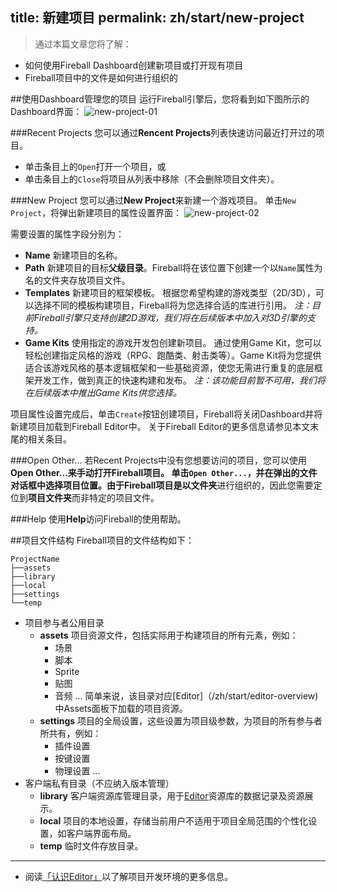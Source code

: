 title: 新建项目
permalink: zh/start/new-project
---

> 通过本篇文章您将了解：
- 如何使用Fireball Dashboard创建新项目或打开现有项目
- Fireball项目中的文件是如何进行组织的

##使用Dashboard管理您的项目
运行Fireball引擎后，您将看到如下图所示的Dashboard界面：
![new-project-01](https://cloud.githubusercontent.com/assets/2867434/6851104/f49912b0-d417-11e4-8338-9b72b18df4a7.png)

###Recent Projects
您可以通过**Rencent Projects**列表快速访问最近打开过的项目。
- 单击条目上的`Open`打开一个项目，或
- 单击条目上的`Close`将项目从列表中移除（不会删除项目文件夹）。

###New Project
您可以通过**New Project**来新建一个游戏项目。
单击`New Project`，将弹出新建项目的属性设置界面：
![new-project-02](https://cloud.githubusercontent.com/assets/2867434/6851105/f5123dd4-d417-11e4-9399-3ea81c0fd3b0.png)

需要设置的属性字段分别为：
- **Name**
  新建项目的名称。
- **Path**
  新建项目的目标**父级目录**。Fireball将在该位置下创建一个以`Name`属性为名的文件夹存放项目文件。
- **Templates**
  新建项目的框架模板。
  根据您希望构建的游戏类型（2D/3D），可以选择不同的模板构建项目，Fireball将为您选择合适的库进行引用。
  *注：目前Fireball引擎只支持创建2D游戏，我们将在后续版本中加入对3D引擎的支持。*
- **Game Kits**
  使用指定的游戏开发包创建新项目。
  通过使用Game Kit，您可以轻松创建指定风格的游戏（RPG、跑酷类、射击类等）。Game Kit将为您提供适合该游戏风格的基本逻辑框架和一些基础资源，使您无需进行重复的底层框架开发工作，做到真正的快速构建和发布。
  *注：该功能目前暂不可用，我们将在后续版本中推出Game Kits供您选择。*


项目属性设置完成后，单击`Create`按钮创建项目，Fireball将关闭Dashboard并将新建项目加载到Fireball Editor中。
关于Fireball Editor的更多信息请参见本文末尾的相关条目。

###Open Other...
若Recent Projects中没有您想要访问的项目，您可以使用**Open Other...**来手动打开Fireball项目。
单击`Open Other...`，并在弹出的文件对话框中选择项目位置。由于Fireball项目是以**文件夹**进行组织的，因此您需要定位到**项目文件夹**而非特定的项目文件。

###Help
使用**Help**访问Fireball的使用帮助。

##项目文件结构
Fireball项目的文件结构如下：
```
ProjectName
├──assets
├──library
├──local
├──settings
└──temp
```
- 项目参与者公用目录
  - **assets**
    项目资源文件，包括实际用于构建项目的所有元素，例如：
    - 场景
    - 脚本
    - Sprite
    - 贴图
    - 音频
    ...
    简单来说，该目录对应[Editor]（/zh/start/editor-overview)中Assets面板下加载的项目资源。
  - **settings**
    项目的全局设置，这些设置为项目级参数，为项目的所有参与者所共有，例如：
    - 插件设置
    - 按键设置
    - 物理设置
    ...
- 客户端私有目录（不应纳入版本管理）
  - **library**
    客户端资源库管理目录，用于[Editor](/zh/start/editor-overview)资源库的数据记录及资源展示。
  - **local**
    项目的本地设置，存储当前用户不适用于项目全局范围的个性化设置，如客户端界面布局。
  - **temp**
    临时文件存放目录。


---
- 阅读[「认识Editor」](/zh/start/editor-overview)以了解项目开发环境的更多信息。
